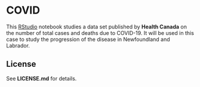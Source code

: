 # COVID

This [RStudio](https://global.rstudio.com/categories/rstudio-ide/) notebook studies a data set published by **Health Canada** on the number of total cases and deaths due to COVID-19. It will be used in this case to study the progression of the disease in Newfoundland and Labrador. 

## License

See **LICENSE.md** for details.
